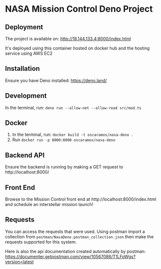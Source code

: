 # NASA Mission Control Deno Project

## Deployment

The project is available on: http://18.144.133.4:8000/index.html

It's deployed using this container hosted on docker hub and the hosting service using AWS EC2

## Installation

Ensure you have Deno installed: https://deno.land/

## Development

In the terminal, run: `deno run --allow-net --allow-read src/mod.ts`

## Docker

1. In the terminal, run: `docker build -t oscaramos/nasa-deno .`
2. Run `docker run -p 8000:8000 oscaramos/nasa-deno`

## Backend API

Ensure the backend is running by making a GET request to http://localhost:8000/

## Front End

Browse to the Mission Control front end at http://localhost:8000/index.html and schedule an interstellar mission launch!

## Requests

You can access the requests that were used. 
Using postman import a collection from `postman/NasaDeno.postman_collection.json` 
then make the requests supported for this system.

Here is also the api documentation created automatically by postman: https://documenter.getpostman.com/view/10567086/T1LFpWgs?version=latest 

